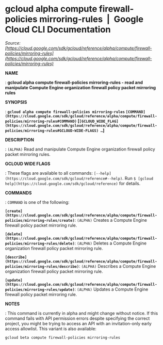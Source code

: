 # gcloud alpha compute firewall-policies mirroring-rules  |  Google Cloud CLI Documentation

*Source: [https://cloud.google.com/sdk/gcloud/reference/alpha/compute/firewall-policies/mirroring-rules](https://cloud.google.com/sdk/gcloud/reference/alpha/compute/firewall-policies/mirroring-rules)*

**NAME**

: **gcloud alpha compute firewall-policies mirroring-rules - read and manipulate Compute Engine organization firewall policy packet mirroring rules**

**SYNOPSIS**

: **`gcloud alpha compute firewall-policies mirroring-rules` `[COMMAND](https://cloud.google.com/sdk/gcloud/reference/alpha/compute/firewall-policies/mirroring-rules#COMMAND)` [`[GCLOUD_WIDE_FLAG](https://cloud.google.com/sdk/gcloud/reference/alpha/compute/firewall-policies/mirroring-rules#GCLOUD-WIDE-FLAGS) …`]**

**DESCRIPTION**

: `(ALPHA)` Read and manipulate Compute Engine organization firewall
policy packet mirroring rules.

**GCLOUD WIDE FLAGS**

: These flags are available to all commands: `[--help](https://cloud.google.com/sdk/gcloud/reference#--help)`.
Run `$ [gcloud help](https://cloud.google.com/sdk/gcloud/reference)` for details.

**COMMANDS**

: ``COMMAND`` is one of the following:

**`[create](https://cloud.google.com/sdk/gcloud/reference/alpha/compute/firewall-policies/mirroring-rules/create)`**:
`(ALPHA)` Creates a Compute Engine firewall policy packet mirroring
rule.

**`[delete](https://cloud.google.com/sdk/gcloud/reference/alpha/compute/firewall-policies/mirroring-rules/delete)`**:
`(ALPHA)` Deletes a Compute Engine organization firewall policy
packet mirroring rule.

**`[describe](https://cloud.google.com/sdk/gcloud/reference/alpha/compute/firewall-policies/mirroring-rules/describe)`**:
`(ALPHA)` Describes a Compute Engine organization firewall policy
packet mirroring rule.

**`[update](https://cloud.google.com/sdk/gcloud/reference/alpha/compute/firewall-policies/mirroring-rules/update)`**:
`(ALPHA)` Updates a Compute Engine firewall policy packet mirroring
rule.

**NOTES**

: This command is currently in alpha and might change without notice. If this
command fails with API permission errors despite specifying the correct project,
you might be trying to access an API with an invitation-only early access
allowlist. This variant is also available:

```
gcloud beta compute firewall-policies mirroring-rules
```